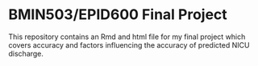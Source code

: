 # BMIN503/EPID600 Final Project

This repository contains an Rmd and html file for my final project which covers accuracy and factors influencing the accuracy of predicted NICU discharge.

